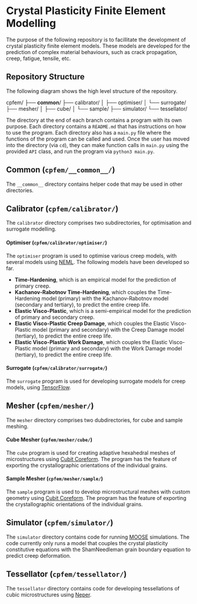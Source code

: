 # Crystal Plasticity Finite Element Modelling

The purpose of the following repository is to facillitate the development of crystal plasticity finite element models. These models are developed for the prediction of complex material behaviours, such as crack propagation, creep, fatigue, tensile, etc.

## Repository Structure

The following diagram shows the high level structure of the repository. 

cpfem/
├── __common__/
├── calibrator/
│   ├── optimiser/
│   └── surrogate/
├── mesher/
│   ├── cube/
│   └── sample/
├── simulator/
└── tessellator/

The directory at the end of each branch contains a program with its own purpose. Each directory contains a `README.md` that has instructions on how to use the program. Each directory also has a `main.py` file where the functions of the program can be called and used. Once the user has moved into the directory (via `cd`), they can make function calls in `main.py` using the provided `API` class, and run the program via `python3 main.py`.

## Common (`cpfem/__common__/`)

The `__common__` directory contains helper code that may be used in other directories.

## Calibrator (`cpfem/calibrator/`)

The `calibrator` directory comprises two subdirectories, for optimisation and surrogate modelling.

#### Optimiser (`cpfem/calibrator/optimiser/`)

The `optimiser` program is used to optimise various creep models, with several models using [NEML](https://github.com/Argonne-National-Laboratory/neml). The following models have been developed so far.

* **Time-Hardening**, which is an empirical model for the prediction of primary creep.
* **Kachanov-Rabotnov Time-Hardening**, which couples the Time-Hardening model (primary) with the Kachanov-Rabotnov model (secondary and tertiary), to predict the entire creep life.
* **Elastic Visco-Plastic**, which is a semi-empirical model for the prediction of primary and secondary creep.
* **Elastic Visco-Plastic Creep Damage**, which couples the Elastic Visco-Plastic model (primary and secondary) with the Creep Damage model (tertiary), to predict the entire creep life.
* **Elastic Visco-Plastic Work Damage**, which couples the Elastic Visco-Plastic model (primary and secondary) with the Work Damage model (tertiary), to predict the entire creep life.

#### Surrogate (`cpfem/calibrator/surrogate/`)

The `surrogate` program is used for developing surrogate models for creep models, using [TensorFlow](https://www.tensorflow.org/).

## Mesher (`cpfem/mesher/`)

The `mesher` directory comprises two dubdirectories, for cube and sample meshing.

#### Cube Mesher (`cpfem/mesher/cube/`)

The `cube` program is used for creating adaptive hexahedral meshes of microstructures using [Cubit Coreform](https://coreform.com/products/coreform-cubit/). The program has the feature of exporting the crystallographic orientations of the individual grains.

#### Sample Mesher (`cpfem/mesher/sample/`)

The `sample` program is used to develop microstructural meshes with custom geometry using [Cubit Coreform](https://coreform.com/products/coreform-cubit/). The program has the feature of exporting the crystallographic orientations of the individual grains.

## Simulator (`cpfem/simulator/`)

The `simulator` directory contains code for running [MOOSE](https://github.com/idaholab/moose) simulations. The code currently only runs a model that couples the crystal plasticity constitutive equations with the ShamNeedleman grain boundary equation to predict creep deformation.

## Tessellator (`cpfem/tessellator/`)

The `tessellator` directory contains code for developing tessellations of cubic microstructures using [Neper](https://github.com/neperfepx/neper).